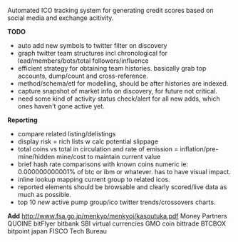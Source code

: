 Automated ICO tracking system for generating credit scores based on social media and exchange acitivity.

**TODO**

* auto add new symbols to twitter filter on discovery
* graph twitter team structures incl chronological for lead/members/bots/total followers/influence
* efficient strategy for obtaining team histories. basically grab top accounts, dump/count and cross-reference. 
* method/schema/etl for modelling, should be after histories are indexed. 
* capture snapshot of market info on discovery, for future not critical.
* need some kind of activity status check/alert for all new adds, which ones haven't gone active yet.

**Reporting**
* compare related listing/delistings
* display risk = rich lists w calc potential slippage
* total coins vs total in circulation and rate of emission = inflation/pre-mine/hidden mine/cost to maintain current value
* brief hash rate comparisons with known coins numeric ie: 0.000000000001% of btc or ibm or whatever. has to have visual impact.
* inline lookup mapping current group to related icos.
* reported elements should be browsable and clearly scored/live data as much as possible.
* top 10 *new* active pump group/ico twitter trends/crossovers charts.

**Add**
http://www.fsa.go.jp/menkyo/menkyoj/kasoutuka.pdf
Money Partners
QUOINE
bitFlyer
bitbank
SBI virtual currencies
GMO coin
bittrade
BTCBOX
bitpoint japan
FISCO
Tech Bureau
